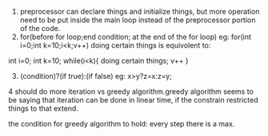 1. preprocessor can declare things and initialize things, but more operation need to be put inside the main loop instead of the preprocessor portion of the code.
2. for(before for loop;end condition; at the end of the for loop)
eg: 
for(int i=0;int k=10;i<k;v++)
    doing certain things
is equivolent to:

int i=0;
int k=10;
while(i<k){
doing certain things;
v++
}

3. (condition)?(if true):(if false)
eg: x>y?z=x:z=y;

4 should do more iteration vs greedy algorithm.greedy algorithm seems to be saying that iteration can be done in linear time, if the constrain restricted things to that extend.

the condition for greedy algorithm to hold:
every step there is a max.


